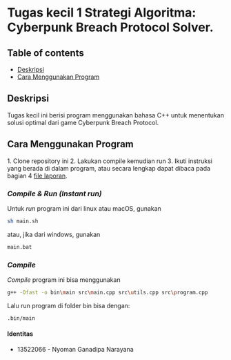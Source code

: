 # Tugas kecil 1 Strategi Algoritma: Cyberpunk Breach Protocol Solver.

## Table of contents

- <a href="#description">Deskripsi</a>
- <a href="#how-to-run">Cara Menggunakan Program</a>

<h2 id="description">Deskripsi</h2>
Tugas kecil ini berisi program menggunakan bahasa C++ untuk menentukan solusi optimal dari game Cyberpunk Breach Protocol.

<h2 id="how-to-run">Cara Menggunakan Program</h2>
1. Clone repository ini
2. Lakukan compile kemudian run
3. Ikuti instruksi yang berada di dalam program, atau secara lengkap dapat dibaca pada bagian 4 <a href="doc/Algeo01-13522066.pdf">file laporan</a>.

### _Compile & Run (Instant run)_

Untuk _run_ program ini dari linux atau macOS, gunakan

```bash
sh main.sh
```

atau, jika dari windows, gunakan

```bash
main.bat
```

### _Compile_

_Compile_ program ini bisa menggunakan

```bash
g++ -Ofast -o bin\main src\main.cpp src\utils.cpp src\program.cpp
```

Lalu run program di folder bin bisa dengan:

```bash
.bin/main
```

#### Identitas

- 13522066 - Nyoman Ganadipa Narayana
